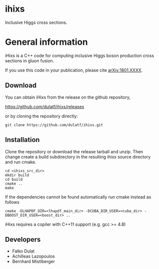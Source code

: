 # ihixs
Inclusive Higgs cross sections.

# General information
iHixs is a C++ code for computing inclusive Higgs boson production cross sections in gluon fusion.

If you use this code in your publication, please cite
[arXiv:1801.XXXX](XXX).

## Download

You can obtain iHixs from the release on the github repository,

https://github.com/dulatf/ihixs/releases

or by cloning the repository directly:

```Shell
git clone https://github.com/dulatf/ihixs.git
```

## Installation

Clone the repository or download the release tarball and unzip.
Then change create a build subdirectory in the resulting ihixs source directory and run cmake.

```Shell
cd <ihixs_src_dir>
mkdir build
cd build
cmake ..
make
```
If the dependencies cannot be found automatically run cmake instead as follows
```Shell
cmake -DLHAPDF_DIR=<lhapdf_main_dir> -DCUBA_DIR_USER=<cuba_dir> -DBOOST_DIR_USER=<boost_dir> ..
```
iHixs requires a copiler with C++11 support (e.g. gcc >= 4.8)

## Developers
- Falko Dulat
- Achilleas Lazopoulos
- Bernhard Mistlberger
